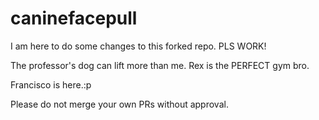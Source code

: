 # caninefacepull
I am here to do some changes to this forked repo. PLS WORK!

The professor's dog can lift more than me. Rex is the PERFECT gym bro.

Francisco is here.:p

Please do not merge your own PRs without approval.